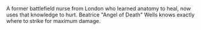 A former battlefield nurse from London who learned anatomy to heal, now uses that knowledge to hurt. Beatrice "Angel of Death" Wells knows exactly where to strike for maximum damage.